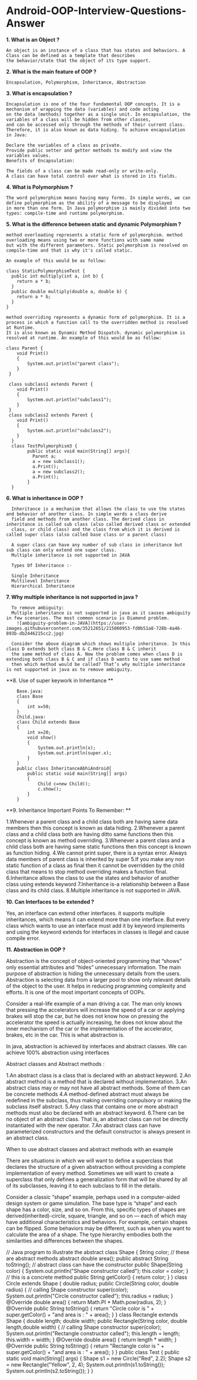 # Android-OOP-Interview-Questions-Answer


**1. What is an Object ?**

    An object is an instance of a class that has states and behaviors. A Class can be defined as a template that describes 
    the behavior/state that the object of its type support.
    
**2. What is the main feature of OOP ?**

    Encapsulation, Polymorphism, Inheritance, Abstraction
    
**3. What is encapsulation ?**

    Encapsulation is one of the four fundamental OOP concepts. It is a mechanism of wrapping the data (variables) and code acting 
    on the data (methods) together as a single unit. In encapsulation, the variables of a class will be hidden from other classes, 
    and can be accessed only through the methods of their current class. Therefore, it is also known as data hiding. To achieve encapsulation in Java:

    Declare the variables of a class as private.
    Provide public setter and getter methods to modify and view the variables values.
    Benefits of Encapsulation:

    The fields of a class can be made read-only or write-only.
    A class can have total control over what is stored in its fields.
  
**4. What is Polymorphism ?**

    The word polymorphism means having many forms. In simple words, we can define polymorphism as the ability of a message to be displayed 
    in more than one form. In Java polymorphism is mainly divided into two types: compile-time and runtime polymorphism.
  
**5. What is the difference between static and dynamic Polymorphism ?**
  
    method overloading represents a static form of polymorphism. method overloading means using two or more functions with same name 
    but with the different parameters. Static polymorphism is resolved on compile-time and that is why it's called static.
    
    An example of this would be as follow:

    class StaticPolymorphismTest {
      public int multiply(int a, int b) {
        return a * b;
      }
      public double multiply(double a, double b) {
        return a * b;
      }
    }
    
    method overriding represents a dynamic form of polymorphism. It is a process in which a function call to the overridden method is resolved at Runtime. 
    It is also known as Dynamic Method Dispatch. dynamic polymorphism is resolved at runtime. An example of this would be as follow:

    class Parent {
        void Print()
        {
            System.out.println("parent class");
        }
     }
     
     class subclass1 extends Parent {
        void Print()
        {
            System.out.println("subclass1");
        }
     }
     class subclass2 extends Parent {
        void Print()
        {
            System.out.println("subclass2");
        }
      }
      class TestPolymorphism3 {
            public static void main(String[] args){
              Parent a;
              a = new subclass1();
              a.Print();
              a = new subclass2();
              a.Print();
            }
      }
      
**6. What is inheritance in OOP ?**

      Inheritance is a mechanism that allows the class to use the states and behavior of another class. In simple words a class derive 
      field and methods from another class. The derived class in inheritance is called sub class (also called derived class or extended 
      class, or child class) and the class from which it is derived is called super class (also called base class or a parent class)
      
      A super class can have any number of sub class in inheritance but sub class can only extend one super class. 
      Multiple inheritance is not supported in JAVA
      
      Types Of Inheritance :-
      
      Single Inheritance
      Multilevel Inheritance
      Hierarchical Inheritance
      
**7. Why multiple inheritance is not supported in java ?**

      To remove ambiguity:
      Multiple inheritance is not supported in java as it causes ambiguity in few scenarios. The most common scenario is Diamond problem.
        ![ambiguity-problem-in-JAVA](https://user-images.githubusercontent.com/35212651/215060953-fd0b51a8-728b-4a46-893b-db2446215cc2.jpg)
        
      Consider the above diagram which shows multiple inheritance. In this class D extends both class B & C.Here class B & C inherit 
      the same method of class A. Now the problem comes when class D is extending both class B & C and if class D wants to use same method 
      then which method would be called? That’s why multiple inheritance is not supported in java as to remove ambiguity.
      
**8. Use of super keywork in Inheritance **

        Base.java:
        class Base
        {
            int x=50;
        }
        Child.java:
        class Child extends Base
        {
            int x=20;
            void show()
            {
                System.out.println(x);
                System.out.println(super.x);
            }
        }
        public class InheritanceAbhiAndroid{
            public static void main(String[] args)
            {
                Child c=new Child();
                c.show();
            }
        }
    
**9. Inheritance Important Points To Remember: **

   1.Whenever a parent class and a child class both are having same data members then this concept is known as data hiding.
   2.Whenever a parent class and a child class both are having ditto same functions then this concept is known as method overriding.
   3.Whenever a parent class and a child class both are having same static functions then this concept is known as function hiding.
   4.We cannot print super, there is a syntax error. Always data members of parent class is inherited by super
   5.If you make any non static function of a class as final then it cannot be overridden by the child class that means to 
     stop method overriding makes a function final.
   6.Inheritance allows the class to use the states and behavior of another class using extends keyword
   7.Inheritance is-a relationship between a Base class and its child class.
   8.Multiple inheritance is not supported in JAVA.
        
**10. Can Interfaces to be extended ?**

   Yes, an interface can extend other interfaces. it supports multiple inheritances, which means it can extend more than one interface. 
   But every class which wants to use an interface must add it by keyword implements and using the keyword extends for 
   interfaces in classes is illegal and cause compile error.
    
**11. Abstraction in OOP ?**

   Abstraction is the concept of object-oriented programming that “shows” only essential attributes and “hides” unnecessary information. 
   The main purpose of abstraction is hiding the unnecessary details from the users. Abstraction is selecting data from a larger pool 
   to show only relevant details of the object to the user. It helps in reducing programming complexity and efforts. 
   It is one of the most important concepts of OOPs.

   Consider a real-life example of a man driving a car. The man only knows that pressing the accelerators will increase the speed 
   of a car or applying brakes will stop the car, but he does not know how on pressing the accelerator the speed is actually increasing, 
   he does not know about the inner mechanism of the car or the implementation of the accelerator, brakes, etc in the car. This is what abstraction is. 
   
   In java, abstraction is achieved by interfaces and abstract classes. We can achieve 100% abstraction using interfaces
   
   Abstract classes and Abstract methods :  

   1.An abstract class is a class that is declared with an abstract keyword.
   2.An abstract method is a method that is declared without implementation.
   3.An abstract class may or may not have all abstract methods. Some of them can be concrete methods
   4.A method-defined abstract must always be redefined in the subclass, thus making overriding compulsory or making the subclass itself abstract.
   5.Any class that contains one or more abstract methods must also be declared with an abstract keyword.
   6.There can be no object of an abstract class. That is, an abstract class can not be directly instantiated with the new operator.
   7.An abstract class can have parameterized constructors and the default constructor is always present in an abstract class.
   
   When to use abstract classes and abstract methods with an example

   There are situations in which we will want to define a superclass that declares the structure of a given abstraction without providing a complete 
   implementation of    every method. Sometimes we will want to create a superclass that only defines a generalization form that will be shared by 
   all of its subclasses, leaving it to each    subclass to fill in the details.

   Consider a classic “shape” example, perhaps used in a computer-aided design system or game simulation. The base type is “shape” and each shape has a color, size,      and so on. From this, specific types of shapes are derived(inherited)-circle, square, triangle, and so on — each of which may have additional characteristics and      behaviors. For example, certain shapes can be flipped. Some behaviors may be different, such as when you want to calculate the area of a shape. The type hierarchy      embodies both the similarities and differences between the shapes.

   // Java program to illustrate the
    abstract class Shape {
        String color;
        // these are abstract methods
        abstract double area();
        public abstract String toString();
        // abstract class can have the constructor
        public Shape(String color)
        {
            System.out.println("Shape constructor called");
            this.color = color;
        }
        // this is a concrete method
        public String getColor() { return color; }
    }
    class Circle extends Shape {
        double radius;
        public Circle(String color, double radius)
        {
            // calling Shape constructor
            super(color);
            System.out.println("Circle constructor called");
            this.radius = radius;
        }
        @Override double area()
        {
            return Math.PI * Math.pow(radius, 2);
        }
        @Override public String toString()
        {
            return "Circle color is " + super.getColor()
            + "and area is : " + area();
        }
    }
    class Rectangle extends Shape {
        double length;
        double width;
        public Rectangle(String color, double length,double width)
        {
            // calling Shape constructor
            super(color);
            System.out.println("Rectangle constructor called");
            this.length = length;
            this.width = width;
        }
        @Override double area() { return length * width; }
        @Override public String toString()
        {
            return "Rectangle color is " + super.getColor()
                + "and area is : " + area();
        }
    }
    public class Test {
        public static void main(String[] args)
        {
            Shape s1 = new Circle("Red", 2.2);
            Shape s2 = new Rectangle("Yellow", 2, 4);
            System.out.println(s1.toString());
            System.out.println(s2.toString());
        }
    }

    
    
     
      
      

  

  
